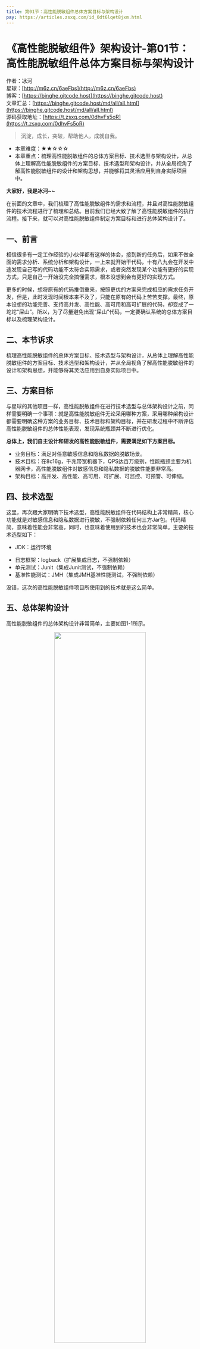 ```yaml
---
title: 第01节：高性能脱敏组件总体方案目标与架构设计
pay: https://articles.zsxq.com/id_0dt6lqet8jxm.html
---
```


# 《高性能脱敏组件》架构设计-第01节：高性能脱敏组件总体方案目标与架构设计

作者：冰河
<br/>星球：[http://m6z.cn/6aeFbs](http://m6z.cn/6aeFbs)
<br/>博客：[https://binghe.gitcode.host](https://binghe.gitcode.host)
<br/>文章汇总：[https://binghe.gitcode.host/md/all/all.html](https://binghe.gitcode.host/md/all/all.html)
<br/>源码获取地址：[https://t.zsxq.com/0dhvFs5oR](https://t.zsxq.com/0dhvFs5oR)

> 沉淀，成长，突破，帮助他人，成就自我。

* 本章难度：★★☆☆☆
* 本章重点：梳理高性能脱敏组件的总体方案目标、技术选型与架构设计，从总体上理解高性能脱敏组件的方案目标、技术选型和架构设计，并从全局视角了解高性能脱敏组件的设计和架构思想，并能够将其灵活应用到自身实际项目中。

**大家好，我是冰河~~**

在前面的文章中，我们梳理了高性能脱敏组件的需求和流程，并且对高性能脱敏组件的技术流程进行了梳理和总结。目前我们已经大致了解了高性能脱敏组件的执行流程。接下来，就可以对高性能脱敏组件制定方案目标和进行总体架构设计了。

## 一、前言

相信很多有一定工作经验的小伙伴都有这样的体会，接到新的任务后，如果不做全面的需求分析、系统分析和架构设计，一上来就开始干代码，十有八九会在开发中途发现自己写的代码功能不太符合实际需求，或者突然发现某个功能有更好的实现方式，只是自己一开始没完全搞懂需求，根本没想到会有更好的实现方式。

更多的时候，想将原有的代码推倒重来，按照更优的方案来完成相应的需求任务开发，但是，此时发现时间根本来不及了，只能在原有的代码上苦苦支撑。最终，原本设想的功能完善、支持高并发、高性能、高可用和高可扩展的代码，却变成了一坨坨“屎山”。所以，为了尽量避免出现“屎山”代码，一定要确认系统的总体方案目标以及梳理架构设计。

## 二、本节诉求

梳理高性能脱敏组件的总体方案目标、技术选型与架构设计，从总体上理解高性能脱敏组件的方案目标、技术选型和架构设计，并从全局视角了解高性能脱敏组件的设计和架构思想，并能够将其灵活应用到自身实际项目中。

## 三、方案目标

与星球的其他项目一样，高性能脱敏组件在进行技术选型与总体架构设计之前，同样需要明确一个事项：就是高性能脱敏组件无论采用哪种方案，采用哪种架构设计都需要明确这种方案的业务目标、技术目标和架构目标，并在研发过程中不断评估高性能脱敏组件的总体性能表现，发现系统瓶颈并不断进行优化。

**总体上，我们自主设计和研发的高性能脱敏组件，需要满足如下方案目标。**

* 业务目标：满足对任意敏感信息和隐私数据的脱敏场景。
* 技术目标：在8c16g，千兆带宽机器下，QPS达百万级别，性能瓶颈主要为机器网卡，高性能脱敏组件对敏感信息和隐私数据的脱敏性能要非常高。
* 架构目标：高并发、高性能、高可用、可扩展、可监控、可预警、可伸缩。

## 四、技术选型

这里，再次跟大家明确下技术选型，高性能脱敏组件在代码结构上非常精简，核心功能就是对敏感信息和隐私数据进行脱敏，不强制依赖任何三方Jar包。代码精简，意味着性能会非常高，同时，也意味着使用到的技术也会非常简单。主要的技术选型如下：

* JDK：运行环境

- 日志框架：logback（扩展集成日志，不强制依赖）
- 单元测试：Junit（集成Junit测试，不强制依赖）
- 基准性能测试：JMH（集成JMH基准性能测试，不强制依赖）

没错，这次的高性能脱敏组件项目所使用到的技术就是这么简单。

## 五、总体架构设计

高性能脱敏组件的总体架构设计非常简单，主要如图1-1所示。

<div align="center">
    <img src="https://binghe.gitcode.host/images/project/sensitive/2025-09-12-001.png?raw=true" width="70%">
    <br/>
</div>

## 查看完整文章

加入[冰河技术](https://public.zsxq.com/groups/48848484411888.html)知识星球，解锁完整技术文章、小册、视频与完整代码